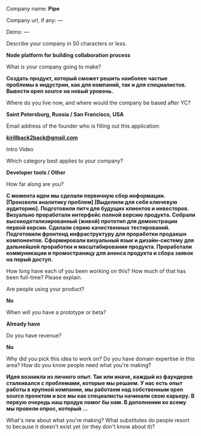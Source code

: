 Company name: **Pipe**

Company url, if any: —

Demo: —

Describe your company in 50 characters or less.

**Node platform for building collaboration process**

What is your company going to make?

**Создать продукт, который сможет решить наиболее частые проблемы в индустрии, как для компаний, так и для специалистов. Вывести open source на новый уровень.**

Where do you live now, and where would the company be based after YC?

**Saint Petersburg, Russia / San Francisco, USA**

Email address of the founder who is filling out this application:

**kirillback2back@gmail.com**

Intro Video

Which category best applies to your company?

**Developer tools / Other**

How far along are you?

**С момента идеи мы сделали первичную сбор информации. [Произвели аналитику проблем] [Выделили для себя ключевую аудиторию]. Подготовили питч для будущих клиентов и инвесторов. Визуально проработали интерфейс полной версию продукта. Собрали высокодетализированный (живой) прототип для демонстрации первой версии. Сделали серию качественных тестирований. Подготовили фронтенд инфраструктуру для проработки продакшн компонентов. Сформировали визуальный язык и дизайн-систему для дальнейшей проработки и масштабирования продукта. Проработали коммуникации и промостраницу для анонса продукта и сбора заявок на перый доступ.**

How long have each of you been working on this? How much of that has been full-time? Please explain.

Are people using your product?

**No**

When will you have a prototype or beta?

**Already have**

Do you have revenue?

**No**

Why did you pick this idea to work on? Do you have domain expertise in this area? How do you know people need what you're making?

**Идея возникла из личного опыт. Так или иначе, каждый из фаундеров сталкивался с проблемами, которые мы решаем. У нас есть опыт работы в крупной компании, мы работаем над собственным open source проектом и все мы как специалисты начинали свою карьеру. В первую очередь наш продук помог бы нам. В дополнении ко всему мы провели опрос, который ...**

What's new about what you're making? What substitutes do people resort to because it doesn't exist yet (or they don't know about it)?
